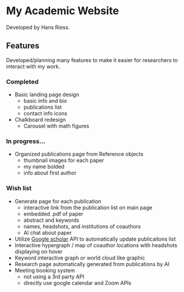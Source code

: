 # My Academic Website
Developed by Hans Riess.

## Features
Developed/planning many features to make it easier for researchers to interact with my work.

### Completed
* Basic landing page design
  * basic info and bio
  * publications list
  * contact info icons
* Chalkboard redesign
  * Carousel with math figures

### In progress...
* Organized publications page from Reference objects
  * thumbnail images for each paper
  * my name bolded
  * info about first author 

### Wish list 
* Generate page for each publication
  * interactive link from the publication list on main page
  * embedded .pdf of paper
  * abstract and keywords
  * names, headshots, and institutions of coauthors
  * AI chat about paper 
* Utilize [Google scholar](https://serpapi.com/google-scholar-api) API to automatically update publicaitons list
* Interactive hypergraph / map of coauthor locations with headshots displaying on hover
* Keyword interactive graph or world cloud like graphic
* Research page automatically generated from publications by AI
* Meeting booking system
  * not using a 3rd party API
  * directly use google calendar and Zoom APIs